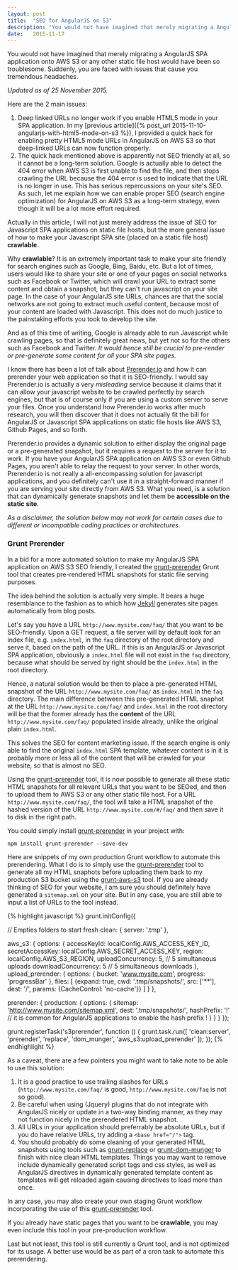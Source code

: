 ```yaml
---
layout: post
title:  "SEO for AngularJS on S3"
description: "You would not have imagined that merely migrating a AngularJS SPA application onto AWS S3 or any other static file host would have been so troublesome... Today, let us discuss how we enable proper SEO (search engine optimization) for AngularJS on AWS S3."
date:   2015-11-17
---
```


<p class="intro"><span class="dropcap">Y</span>ou would not have imagined that merely migrating a AngularJS SPA application onto AWS S3 or any other static file host would have been so troublesome. Suddenly, you are faced with issues that cause you tremendous headaches.</p>

*Updated as of 25 November 2015.*

Here are the 2 main issues:

1. Deep linked URLs no longer work if you enable HTML5 mode in your SPA application. In my [previous article]({% post_url 2015-11-10-angularjs-with-html5-mode-on-s3 %}), I provided a quick hack for enabling pretty HTML5 mode URLs in AngularJS on AWS S3 so that deep-linked URLs can now function properly.
2. The quick hack mentioned above is apparently not SEO friendly at all, so it cannot be a long-term solution. Google is actually able to detect the 404 error when AWS S3 is first unable to find the file, and then stops crawling the URL because the 404 error is used to indicate that the URL is no longer in use. This has serious repercussions on your site's SEO. <br>As such, let me explain how we can enable proper SEO (search engine optimization) for AngularJS on AWS S3 as a long-term strategy, even though it will be a lot more effort required.

Actually in this article, I will not just merely address the issue of SEO for Javascript SPA applications on static file hosts, but the more general issue of how to make your Javascript SPA site (placed on a static file host) **crawlable**.

Why **crawlable**? It is an extremely important task to make your site friendly for search engines such as Google, Bing, Baidu, etc. But a lot of times, users would like to share your site or one of your pages on social networks such as Facebook or Twitter, which will crawl your URL to extract some content and obtain a snapshot, but they can't run javascript on your site page. In the case of your AngularJS site URLs, chances are that the social networks are not going to extract much useful content, because most of your content are loaded with Javascript. This does not do much justice to the painstaking efforts you took to develop the site. 

And as of this time of writing, Google is already able to run Javascript while crawling pages, so that is definitely great news, but yet not so for the others such as Facebook and Twitter. *It would hence still be crucial to pre-render or pre-generate some content for all your SPA site pages.*

I know there has been a lot of talk about [Prerender.io](https://prerender.io/) and how it can prerender your web application so that it is SEO-friendly. I would say Prerender.io is actually a very *misleading* service because it claims that it can allow your javascript website to be crawled perfectly by search engines, but that is of course only if you are using a custom server to serve your files. Once you understand how Prerender.io works after much research, you will then discover that it does not actually fit the bill for AngularJS or Javascript SPA applications on static file hosts like AWS S3, Github Pages, and so forth.

Prerender.io provides a dynamic solution to either display the original page or a pre-generated snapshot, but it requires a request to the server for it to work. If you have your AngularJS SPA application on AWS S3 or even Github Pages, you aren't able to relay the request to your server. In other words, Prerender.io is not really a all-encompassing solution for javascript applications, and you definitely can't use it in a straight-forward manner if you are serving your site directly from AWS S3. What you need, is a solution that can dynamically generate snapshots and let them be **accessible on the static site**.

*As a disclaimer, the solution below may not work for certain cases due to different or incompatible coding practices or architectures.*

### Grunt Prerender ###

In a bid for a more automated solution to make my AngularJS SPA application on AWS S3 SEO friendly, I created the [grunt-prerender](https://github.com/ericluwj/grunt-prerender) Grunt tool that creates pre-rendered HTML snapshots for static file serving purposes.

The idea behind the solution is actually very simple. It bears a huge resemblance to the fashion as to which how [Jekyll](http://jekyllrb.com/) generates site pages automatically from blog posts.

Let's say you have a URL `http://www.mysite.com/faq/` that you want to be SEO-friendly. Upon a GET request, a file server will by default look for an index file, e.g. `index.html`, in the `faq` directory of the root directory and serve it, based on the path of the URL. If this is an AngularJS or Javascript SPA application, obviously a `index.html` file will not exist in the `faq` directory, because what should be served by right should be the `index.html` in the root directory.

Hence, a natural solution would be then to place a pre-generated HTML snapshot of the URL `http://www.mysite.com/faq/` as `index.html` in the `faq` directory. The main difference between this pre-generated HTML snaphot at the URL `http://www.mysite.com/faq/` and `index.html` in the root directory will be that the former already has the **content** of the URL `http://www.mysite.com/faq/` populated inside already, unlike the original plain `index.html`.

This solves the SEO for content marketing issue. If the search engine is only able to find the original `index.html` SPA template, whatever content is in it is probably more or less all of the content that will be crawled for your website, so that is almost no SEO.

Using the [grunt-prerender](https://github.com/ericluwj/grunt-prerender) tool, it is now possible to generate all these static HTML snapshots for all relevant URLs that you want to be SEOed, and then to upload them to AWS S3 or any other static file host. For a URL `http://www.mysite.com/faq/`, the tool will take a HTML snapshot of the hashed version of the URL `http://www.mysite.com/#/faq/` and then save it to disk in the right path.

You could simply install [grunt-prerender](https://github.com/ericluwj/grunt-prerender) in your project with:

    npm install grunt-prerender --save-dev

Here are snippets of my own production Grunt workflow to automate this prerendering. What I do is to simply use the [grunt-prerender](https://github.com/ericluwj/grunt-prerender) tool to generate all my HTML snaphots before uploading them back to my production S3 bucket using the [grunt-aws-s3](https://github.com/MathieuLoutre/grunt-aws-s3) tool. If you are already thinking of SEO for your website, I am sure you should definitely have generated a `sitemap.xml` on your site. But in any case, you are still able to input a list of URLs to the tool instead.

{% highlight javascript %}
grunt.initConfig({

  // Empties folders to start fresh
  clean: {
    server: '.tmp'
  },

  aws_s3: {
    options: {
      accessKeyId: localConfig.AWS_ACCESS_KEY_ID,
      secretAccessKey: localConfig.AWS_SECRET_ACCESS_KEY,
      region: localConfig.AWS_S3_REGION,
      uploadConcurrency: 5, // 5 simultaneous uploads
      downloadConcurrency: 5 // 5 simultaneous downloads
    },
    upload_prerender: {
      options: {
        bucket: 'www.mysite.com',
        progress: 'progressBar'
      },
      files: [
        {expand: true, cwd: '.tmp/snapshots/', src: ['**'], dest: '/', params: {CacheControl: 'no-cache'}}
      ]
    }
  },

  prerender: {
    production: {
      options: {
        sitemap: 'http://www.mysite.com/sitemap.xml',
        dest: '.tmp/snapshots/',
        hashPrefix: '!' // it is common for AngularJS applications to enable the hash prefix !
      }
    }
  }
});

grunt.registerTask('s3prerender', function () {
  grunt.task.run([
    'clean:server',
    'prerender',
    'replace',
    'dom_munger',
    'aws_s3:upload_prerender'
  ]);
});
{% endhighlight %}

As a caveat, there are a few pointers you might want to take note to be able to use this solution:

1. It is a good practice to use trailing slashes for URLs (`http://www.mysite.com/faq/` is good, `http://www.mysite.com/faq` is not so good).
2. Be careful when using (Jquery) plugins that do not integrate with AngularJS nicely or update in a two-way binding manner, as they may not function nicely in the prerendered HTML snapshot.
3. All URLs in your application should preferrably be absolute URLs, but if you do have relative URLs, try adding a `<base href="/">` tag.
4. You should probably do some cleaning of your generated HTML snapshots using tools such as [grunt-replace](https://github.com/outaTiME/grunt-replace) or [grunt-dom-munger](https://github.com/cgross/grunt-dom-munger) to finish with nice clean HTML templates. Things you may want to remove include dynamically generated script tags and css styles, as well as AngularJS directives in dynamically generated template content as templates will get reloaded again causing directives to load more than once.

In any case, you may also create your own staging Grunt workflow incorporating the use of this [grunt-prerender](https://github.com/ericluwj/grunt-prerender) tool.

If you already have static pages that you want to be **crawlable**, you may even include this tool in your pre-production workflow.

Last but not least, this tool is still currently a Grunt tool, and is not optimized for its usage. A better use would be as part of a cron task to automate this prerendering.
